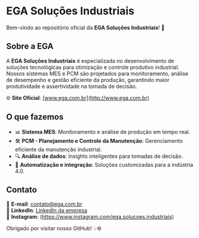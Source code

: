 # EGA Soluções Industriais

Bem-vindo ao repositório oficial da **EGA Soluções Industriais**! 🚀

## Sobre a EGA

A **EGA Soluções Industriais** é especializada no desenvolvimento de soluções tecnológicas para otimização e controle produtivo industrial. Nossos sistemas MES e PCM são projetados para monitoramento, análise de desempenho e gestão eficiente da produção, garantindo maior produtividade e assertividade na tomada de decisão.

🌐 **Site Oficial**: [www.ega.com.br](http://www.ega.com.br)

## O que fazemos

- 📊 **Sistema MES**: Monitoramento e análise de produção em tempo real.
- 🛠 **PCM - Planejamento e Controle da Manutenção**: Gerenciamento eficiente da manutenção industrial.
- 🔍 **Análise de dados**: Insights inteligentes para tomadas de decisão.
- 🤖 **Automatização e integração**: Soluções customizadas para a indústria 4.0.

## Contato

📧 **E-mail**: [contato@ega.com.br](mailto\:contato@ega.com.br)\
🔗 **LinkedIn**: [LinkedIn da empresa](https://br.linkedin.com/company/egasolucoesindustriais)\
🔗 **Instagram**: (https://www.instagram.com/ega.solucoes.industriais)

Obrigado por visitar nosso GitHub! 💡⚙️

